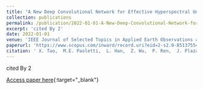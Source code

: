 ```yaml
---
title: "A New Deep Convolutional Network for Effective Hyperspectral Unmixing"
collection: publications
permalink: /publication/2022-01-01-A-New-Deep-Convolutional-Network-for-Effective-Hyperspectral-Unmixing
excerpt: 'cited By 2'
date: 2022-01-01
venue: 'IEEE Journal of Selected Topics in Applied Earth Observations and Remote Sensing'
paperurl: 'https://www.scopus.com/inward/record.uri?eid=2-s2.0-85137554802&doi=10.1109%2fJSTARS.2022.3200733&partnerID=40&md5=2dcc0b19c7a3c5b60247fd530d0c2bc6'
citation: ' X. Tao,  M.E. Paoletti,  L. Han,  Z. Wu,  P. Ren,  J. Plaza,  A. Plaza,  J.M. Haut, &quot;A New Deep Convolutional Network for Effective Hyperspectral Unmixing.&quot; IEEE Journal of Selected Topics in Applied Earth Observations and Remote Sensing, 2022.'
---
```

cited By 2

[Access paper here](https://www.scopus.com/inward/record.uri?eid=2-s2.0-85137554802&doi=10.1109%2fJSTARS.2022.3200733&partnerID=40&md5=2dcc0b19c7a3c5b60247fd530d0c2bc6){:target="_blank"}
